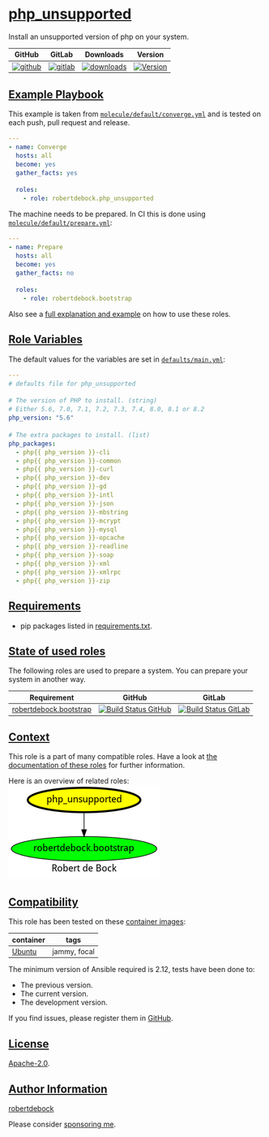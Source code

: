 # [php_unsupported](#php_unsupported)

Install an unsupported version of php on your system.

|GitHub|GitLab|Downloads|Version|
|------|------|---------|-------|
|[![github](https://github.com/robertdebock/ansible-role-php_unsupported/workflows/Ansible%20Molecule/badge.svg)](https://github.com/robertdebock/ansible-role-php_unsupported/actions)|[![gitlab](https://gitlab.com/robertdebock-iac/ansible-role-php_unsupported/badges/master/pipeline.svg)](https://gitlab.com/robertdebock-iac/ansible-role-php_unsupported)|[![downloads](https://img.shields.io/ansible/role/d/32283)](https://galaxy.ansible.com/robertdebock/php_unsupported)|[![Version](https://img.shields.io/github/release/robertdebock/ansible-role-php_unsupported.svg)](https://github.com/robertdebock/ansible-role-php_unsupported/releases/)|

## [Example Playbook](#example-playbook)

This example is taken from [`molecule/default/converge.yml`](https://github.com/robertdebock/ansible-role-php_unsupported/blob/master/molecule/default/converge.yml) and is tested on each push, pull request and release.

```yaml
---
- name: Converge
  hosts: all
  become: yes
  gather_facts: yes

  roles:
    - role: robertdebock.php_unsupported
```

The machine needs to be prepared. In CI this is done using [`molecule/default/prepare.yml`](https://github.com/robertdebock/ansible-role-php_unsupported/blob/master/molecule/default/prepare.yml):

```yaml
---
- name: Prepare
  hosts: all
  become: yes
  gather_facts: no

  roles:
    - role: robertdebock.bootstrap
```

Also see a [full explanation and example](https://robertdebock.nl/how-to-use-these-roles.html) on how to use these roles.

## [Role Variables](#role-variables)

The default values for the variables are set in [`defaults/main.yml`](https://github.com/robertdebock/ansible-role-php_unsupported/blob/master/defaults/main.yml):

```yaml
---
# defaults file for php_unsupported

# The version of PHP to install. (string)
# Either 5.6, 7.0, 7.1, 7.2, 7.3, 7.4, 8.0, 8.1 or 8.2
php_version: "5.6"

# The extra packages to install. (list)
php_packages:
  - php{{ php_version }}-cli
  - php{{ php_version }}-common
  - php{{ php_version }}-curl
  - php{{ php_version }}-dev
  - php{{ php_version }}-gd
  - php{{ php_version }}-intl
  - php{{ php_version }}-json
  - php{{ php_version }}-mbstring
  - php{{ php_version }}-mcrypt
  - php{{ php_version }}-mysql
  - php{{ php_version }}-opcache
  - php{{ php_version }}-readline
  - php{{ php_version }}-soap
  - php{{ php_version }}-xml
  - php{{ php_version }}-xmlrpc
  - php{{ php_version }}-zip
```

## [Requirements](#requirements)

- pip packages listed in [requirements.txt](https://github.com/robertdebock/ansible-role-php_unsupported/blob/master/requirements.txt).

## [State of used roles](#state-of-used-roles)

The following roles are used to prepare a system. You can prepare your system in another way.

| Requirement | GitHub | GitLab |
|-------------|--------|--------|
|[robertdebock.bootstrap](https://galaxy.ansible.com/robertdebock/bootstrap)|[![Build Status GitHub](https://github.com/robertdebock/ansible-role-bootstrap/workflows/Ansible%20Molecule/badge.svg)](https://github.com/robertdebock/ansible-role-bootstrap/actions)|[![Build Status GitLab](https://gitlab.com/robertdebock-iac/ansible-role-bootstrap/badges/master/pipeline.svg)](https://gitlab.com/robertdebock-iac/ansible-role-bootstrap)|

## [Context](#context)

This role is a part of many compatible roles. Have a look at [the documentation of these roles](https://robertdebock.nl/) for further information.

Here is an overview of related roles:
![dependencies](https://raw.githubusercontent.com/robertdebock/ansible-role-php_unsupported/png/requirements.png "Dependencies")

## [Compatibility](#compatibility)

This role has been tested on these [container images](https://hub.docker.com/u/robertdebock):

|container|tags|
|---------|----|
|[Ubuntu](https://hub.docker.com/repository/docker/robertdebock/ubuntu/general)|jammy, focal|

The minimum version of Ansible required is 2.12, tests have been done to:

- The previous version.
- The current version.
- The development version.

If you find issues, please register them in [GitHub](https://github.com/robertdebock/ansible-role-php_unsupported/issues).

## [License](#license)

[Apache-2.0](https://github.com/robertdebock/ansible-role-php_unsupported/blob/master/LICENSE).

## [Author Information](#author-information)

[robertdebock](https://robertdebock.nl/)

Please consider [sponsoring me](https://github.com/sponsors/robertdebock).
